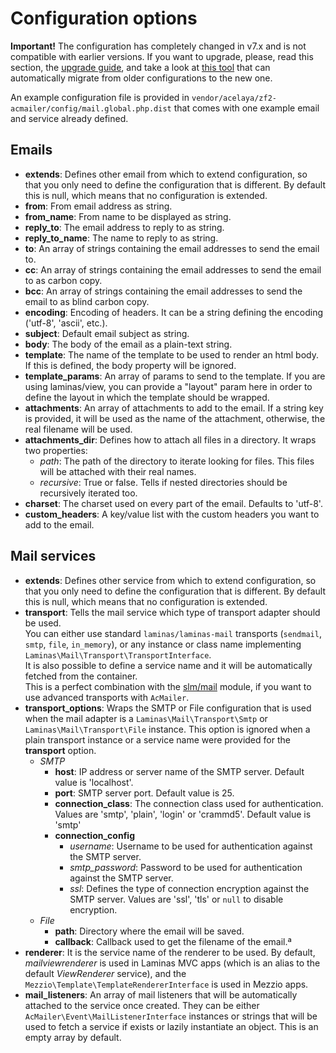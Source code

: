 # Configuration options

**Important!** The configuration has completely changed in v7.x and is not compatible with earlier versions. If you want to upgrade, please, read this section, the [upgrade guide](https://github.com/acmailer/acmailer/blob/master/UPGRADE.md#upgrade-from-5x6x-to-7x), and take a look at [this tool](https://github.com/acmailer/acmailer-tooling) that can automatically migrate from older configurations to the new one.

An example configuration file is provided in `vendor/acelaya/zf2-acmailer/config/mail.global.php.dist` that comes with one example email and service already defined.

## Emails

- **extends**: Defines other email from which to extend configuration, so that you only need to define the configuration that is different. By default this is null, which means that no configuration is extended.
- **from**: From email address as string.
- **from_name**: From name to be displayed as string.
- **reply_to**: The email address to reply to as string.
- **reply_to_name**: The name to reply to as string.
- **to**: An array of strings containing the email addresses to send the email to.
- **cc**: An array of strings containing the email addresses to send the email to as carbon copy.
- **bcc**: An array of strings containing the email addresses to send the email to as blind carbon copy.
- **encoding**: Encoding of headers. It can be a string defining the encoding ('utf-8', 'ascii', etc.).
- **subject**: Default email subject as string.
- **body**: The body of the email as a plain-text string.
- **template**: The name of the template to be used to render an html body. If this is defined, the body property will be ignored.
- **template_params**: An array of params to send to the template. If you are using laminas/view, you can provide a "layout" param here in order to define the layout in which the template should be wrapped.
- **attachments**: An array of attachments to add to the email. If a string key is provided, it will be used as the name of the attachment, otherwise, the real filename will be used.
- **attachments_dir**: Defines how to attach all files in a directory. It wraps two properties:
    - *path*: The path of the directory to iterate looking for files. This files will be attached with their real names.
    - *recursive*: True or false. Tells if nested directories should be recursively iterated too.
- **charset**: The charset used on every part of the email. Defaults to 'utf-8'.
- **custom_headers**: A key/value list with the custom headers you want to add to the email.

## Mail services

- **extends**: Defines other service from which to extend configuration, so that you only need to define the configuration that is different. By default this is null, which means that no configuration is extended.
- **transport**: Tells the mail service which type of transport adapter should be used.<br>
  You can either use standard `laminas/laminas-mail` transports (`sendmail`, `smtp`, `file`, `in_memory`), or any instance or class name implementing `Laminas\Mail\Transport\TransportInterface`.<br>
  It is also possible to define a service name and it will be automatically fetched from the container.<br>
  This is a perfect combination with the [slm/mail](https://github.com/juriansluiman/SlmMail) module, if you want to use advanced transports with `AcMailer`.
- **transport_options**: Wraps the SMTP or File configuration that is used when the mail adapter is a `Laminas\Mail\Transport\Smtp` or `Laminas\Mail\Transport\File` instance. This option is ignored when a plain transport instance or a service name were provided for the **transport** option.
    - *SMTP*
        - **host**: IP address or server name of the SMTP server. Default value is 'localhost'.
        - **port**: SMTP server port. Default value is 25.
        - **connection_class**: The connection class used for authentication. Values are 'smtp', 'plain', 'login' or 'crammd5'. Default value is 'smtp'
        - **connection_config**
            - *username*: Username to be used for authentication against the SMTP server.
            - *smtp_password*: Password to be used for authentication against the SMTP server.
            - *ssl*: Defines the type of connection encryption against the SMTP server. Values are 'ssl', 'tls' or `null` to disable encryption.
    - *File*
        - **path**: Directory where the email will be saved.
        - **callback**: Callback used to get the filename of the email.ª
- **renderer**: It is the service name of the renderer to be used. By default, *mailviewrenderer* is used in Laminas MVC apps (which is an alias to the default *ViewRenderer* service), and the `Mezzio\Template\TemplateRendererInterface` is used in Mezzio apps.
- **mail_listeners**: An array of mail listeners that will be automatically attached to the service once created. They can be either `AcMailer\Event\MailListenerInterface` instances or strings that will be used to fetch a service if exists or lazily instantiate an object. This is an empty array by default.
